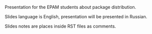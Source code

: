 Presentation for the EPAM students about package distribution.

Slides language is English, presentation will be presented in Russian.

Slides notes are places inside RST files as comments.